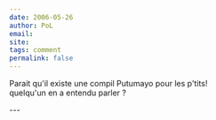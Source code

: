 ```yaml
---
date: 2006-05-26
author: PoL
email: 
site: 
tags: comment
permalink: false
---
```


<p>Parait qu'il existe une compil Putumayo pour les p'tits!<br />
quelqu'un en a entendu parler ?</p>
---